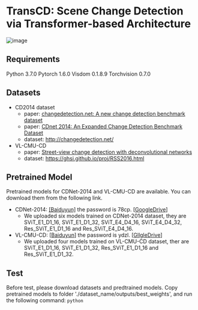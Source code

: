 # TransCD: Scene Change Detection via Transformer-based Architecture
![image](https://user-images.githubusercontent.com/79884379/140607552-c42c612d-fe9b-40c6-830b-404c3d25f9c0.png)
## Requirements
Python 3.7.0
Pytorch 1.6.0
Visdom 0.1.8.9
Torchvision 0.7.0
## Datasets
- CD2014 dataset
  - paper: [changedetection.net: A new change detection benchmark dataset](https://www.merl.com/publications/docs/TR2012-044.pdf)
  - paper: [CDnet 2014: An Expanded Change Detection Benchmark Dataset](https://www.cv-foundation.org//openaccess/content_cvpr_workshops_2014/W12/papers/Wang_CDnet_2014_An_2014_CVPR_paper.pdf)
  - dataset: http://changedetection.net/
- VL-CMU-CD
  - paper: [Street-view change detection with deconvolutional networks](http://www.robesafe.com/personal/roberto.arroyo/docs/Alcantarilla16rss.pdf)
  - dataset:  https://ghsi.github.io/proj/RSS2016.html
## Pretrained Model
Pretrained models for CDNet-2014 and VL-CMU-CD are available. You can download them from the following link.
- CDNet-2014: [[Baiduyun]](https://pan.baidu.com/s/16h6uEMgEkCAJdDZa7lfbag) the password is 78cp. [[GoogleDrive](https://drive.google.com/drive/folders/1bKnTMXRx0Og8lBV7jNC0PdoeKfJ5GeUn?usp=sharing)]
  - We uploaded six models trained on CDNet-2014 dataset, they are SViT_E1_D1_16, SViT_E1_D1_32, SViT_E4_D4_16, SViT_E4_D4_32, Res_SViT_E1_D1_16 and Res_SViT_E4_D4_16.
- VL-CMU-CD: [[Baiduyun](https://pan.baidu.com/s/1vDKWCW3dO-JX_ET4OgsNww)] the password is ydzl. [[GllgleDrive](https://drive.google.com/drive/folders/1-6BvZLtSbu96cjAW7KpDNNrwPhJz99V3?usp=sharing)]
  - We uploaded four models trained on VL-CMU-CD dataset, ther are SViT_E1_D1_16, SViT_E1_D1_32, Res_SViT_E1_D1_16 and Res_SViT_E1_D1_32.
## Test
Before test, please download datasets and predtrained models. Copy pretrained models to folder './dataset_name/outputs/best_weights', and run the following command:
```python```


